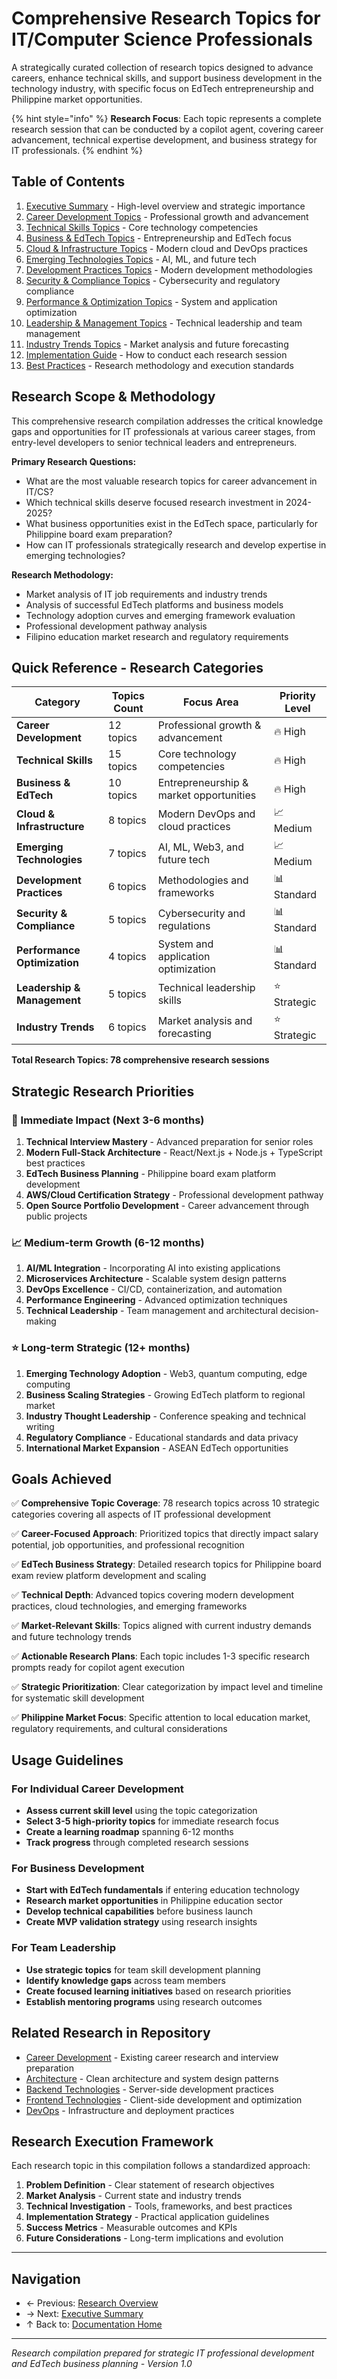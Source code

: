 # Comprehensive Research Topics for IT/Computer Science Professionals

A strategically curated collection of research topics designed to advance careers, enhance technical skills, and support business development in the technology industry, with specific focus on EdTech entrepreneurship and Philippine market opportunities.

{% hint style="info" %}
**Research Focus**: Each topic represents a complete research session that can be conducted by a copilot agent, covering career advancement, technical expertise development, and business strategy for IT professionals.
{% endhint %}

## Table of Contents

1. [Executive Summary](./executive-summary.md) - High-level overview and strategic importance
2. [Career Development Topics](./career-development-topics.md) - Professional growth and advancement
3. [Technical Skills Topics](./technical-skills-topics.md) - Core technology competencies
4. [Business & EdTech Topics](./business-edtech-topics.md) - Entrepreneurship and EdTech focus
5. [Cloud & Infrastructure Topics](./cloud-infrastructure-topics.md) - Modern cloud and DevOps practices
6. [Emerging Technologies Topics](./emerging-technologies-topics.md) - AI, ML, and future tech
7. [Development Practices Topics](./development-practices-topics.md) - Modern development methodologies
8. [Security & Compliance Topics](./security-compliance-topics.md) - Cybersecurity and regulatory compliance
9. [Performance & Optimization Topics](./performance-optimization-topics.md) - System and application optimization
10. [Leadership & Management Topics](./leadership-management-topics.md) - Technical leadership and team management
11. [Industry Trends Topics](./industry-trends-topics.md) - Market analysis and future forecasting
12. [Implementation Guide](./implementation-guide.md) - How to conduct each research session
13. [Best Practices](./best-practices.md) - Research methodology and execution standards

## Research Scope & Methodology

This comprehensive research compilation addresses the critical knowledge gaps and opportunities for IT professionals at various career stages, from entry-level developers to senior technical leaders and entrepreneurs.

**Primary Research Questions:**
- What are the most valuable research topics for career advancement in IT/CS?
- Which technical skills deserve focused research investment in 2024-2025?
- What business opportunities exist in the EdTech space, particularly for Philippine board exam preparation?
- How can IT professionals strategically research and develop expertise in emerging technologies?

**Research Methodology:**
- Market analysis of IT job requirements and industry trends
- Analysis of successful EdTech platforms and business models
- Technology adoption curves and emerging framework evaluation
- Professional development pathway analysis
- Filipino education market research and regulatory requirements

## Quick Reference - Research Categories

| Category | Topics Count | Focus Area | Priority Level |
|----------|-------------|------------|----------------|
| **Career Development** | 12 topics | Professional growth & advancement | 🔥 High |
| **Technical Skills** | 15 topics | Core technology competencies | 🔥 High |
| **Business & EdTech** | 10 topics | Entrepreneurship & market opportunities | 🔥 High |
| **Cloud & Infrastructure** | 8 topics | Modern DevOps and cloud practices | 📈 Medium |
| **Emerging Technologies** | 7 topics | AI, ML, Web3, and future tech | 📈 Medium |
| **Development Practices** | 6 topics | Methodologies and frameworks | 📊 Standard |
| **Security & Compliance** | 5 topics | Cybersecurity and regulations | 📊 Standard |
| **Performance Optimization** | 4 topics | System and application optimization | 📊 Standard |
| **Leadership & Management** | 5 topics | Technical leadership skills | ⭐ Strategic |
| **Industry Trends** | 6 topics | Market analysis and forecasting | ⭐ Strategic |

**Total Research Topics: 78 comprehensive research sessions**

## Strategic Research Priorities

### 🎯 Immediate Impact (Next 3-6 months)
1. **Technical Interview Mastery** - Advanced preparation for senior roles
2. **Modern Full-Stack Architecture** - React/Next.js + Node.js + TypeScript best practices
3. **EdTech Business Planning** - Philippine board exam platform development
4. **AWS/Cloud Certification Strategy** - Professional development pathway
5. **Open Source Portfolio Development** - Career advancement through public projects

### 📈 Medium-term Growth (6-12 months)
1. **AI/ML Integration** - Incorporating AI into existing applications
2. **Microservices Architecture** - Scalable system design patterns
3. **DevOps Excellence** - CI/CD, containerization, and automation
4. **Performance Engineering** - Advanced optimization techniques
5. **Technical Leadership** - Team management and architectural decision-making

### ⭐ Long-term Strategic (12+ months)
1. **Emerging Technology Adoption** - Web3, quantum computing, edge computing
2. **Business Scaling Strategies** - Growing EdTech platform to regional market
3. **Industry Thought Leadership** - Conference speaking and technical writing
4. **Regulatory Compliance** - Educational standards and data privacy
5. **International Market Expansion** - ASEAN EdTech opportunities

## Goals Achieved

✅ **Comprehensive Topic Coverage**: 78 research topics across 10 strategic categories covering all aspects of IT professional development

✅ **Career-Focused Approach**: Prioritized topics that directly impact salary potential, job opportunities, and professional recognition

✅ **EdTech Business Strategy**: Detailed research topics for Philippine board exam review platform development and scaling

✅ **Technical Depth**: Advanced topics covering modern development practices, cloud technologies, and emerging frameworks

✅ **Market-Relevant Skills**: Topics aligned with current industry demands and future technology trends

✅ **Actionable Research Plans**: Each topic includes 1-3 specific research prompts ready for copilot agent execution

✅ **Strategic Prioritization**: Clear categorization by impact level and timeline for systematic skill development

✅ **Philippine Market Focus**: Specific attention to local education market, regulatory requirements, and cultural considerations

## Usage Guidelines

### For Individual Career Development
- **Assess current skill level** using the topic categorization
- **Select 3-5 high-priority topics** for immediate research focus
- **Create a learning roadmap** spanning 6-12 months
- **Track progress** through completed research sessions

### For Business Development
- **Start with EdTech fundamentals** if entering education technology
- **Research market opportunities** in Philippine education sector
- **Develop technical capabilities** before business launch
- **Create MVP validation strategy** using research insights

### For Team Leadership
- **Use strategic topics** for team skill development planning
- **Identify knowledge gaps** across team members
- **Create focused learning initiatives** based on research priorities
- **Establish mentoring programs** using research outcomes

## Related Research in Repository

- [Career Development](../career/README.md) - Existing career research and interview preparation
- [Architecture](../architecture/README.md) - Clean architecture and system design patterns
- [Backend Technologies](../backend/README.md) - Server-side development practices
- [Frontend Technologies](../frontend/README.md) - Client-side development and optimization
- [DevOps](../devops/README.md) - Infrastructure and deployment practices

## Research Execution Framework

Each research topic in this compilation follows a standardized approach:

1. **Problem Definition** - Clear statement of research objectives
2. **Market Analysis** - Current state and industry trends
3. **Technical Investigation** - Tools, frameworks, and best practices
4. **Implementation Strategy** - Practical application guidelines
5. **Success Metrics** - Measurable outcomes and KPIs
6. **Future Considerations** - Long-term implications and evolution

---

## Navigation

- ← Previous: [Research Overview](../README.md)
- → Next: [Executive Summary](./executive-summary.md)
- ↑ Back to: [Documentation Home](../../README.md)

---

*Research compilation prepared for strategic IT professional development and EdTech business planning - Version 1.0*